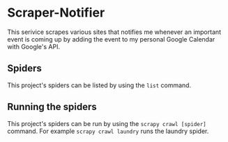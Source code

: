 # Scraper-Notifier
This serivice scrapes various sites that notifies me whenever an important event is coming up by adding the event to my personal Google Calendar with Google's API.
## Spiders
This project's spiders can be listed by using the `list` command.
## Running the spiders
This project's spiders can be run by using the `scrapy crawl [spider]` command. For example `scrapy crawl laundry` runs the laundry spider.
